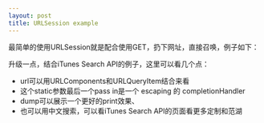 ```yaml
---
layout: post
title: URLSession example
---
```


最简单的使用URLSession就是配合使用GET，扔下网址，直接召唤，例子如下：

<script src="https://gist.github.com/KrisYu/1be1400c254d0ccda77f10cd7473503a.js"></script>


升级一点，结合iTunes Search API的例子，这里可以看几个点：

- url可以用URLComponents和URLQueryItem结合来看
- 这个static参数最后一个pass in是一个 escaping 的 completionHandler
- dump可以展示一个更好的print效果、
- 也可以用中文搜索，可以看iTunes Search API的页面看更多定制和范湖

<script src="https://gist.github.com/KrisYu/10764e91331b3ddd1dcab5efa1aa6d9d.js"></script>

